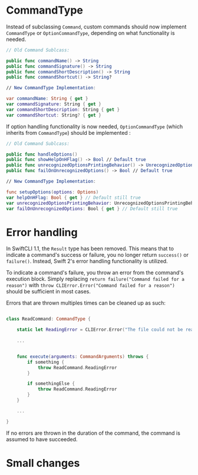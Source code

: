 CommandType
===

Instead of subclassing `Command`, custom commands should now implement `CommandType` or `OptionCommandType`, depending on what functionality is needed.

```swift
// Old Command Sublcass:

public func commandName() -> String
public func commandSignature() -> String
public func commandShortDescription() -> String
public func commandShortcut() -> String?

// New CommandType Implementation:

var commandName: String { get }
var commandSignature: String { get }
var commandShortDescription: String { get }
var commandShortcut: String? { get }
```

If option handling functionality is now needed, `OptionCommandType` (which inherits from `CommandType`) should be implemented :

```swift
// Old Command Sublcass:

public func handleOptions()
public func showHelpOnHFlag() -> Bool // Default true
public func unrecognizedOptionsPrintingBehavior() -> UnrecognizedOptionsPrintingBehavior // Default .PrintAll
public func failOnUnrecognizedOptions() -> Bool // Default true 

// New CommandType Implementation:

func setupOptions(options: Options)
var helpOnHFlag: Bool { get } // Default still true
var unrecognizedOptionsPrintingBehavior: UnrecognizedOptionsPrintingBehavior { get } // Default still .PrintAll
var failOnUnrecognizedOptions: Bool { get } // Default still true
```

Error handling
===

In SwiftCLI 1.1, the `Result` type has been removed. This means that to indicate a command's success or failure, you no longer return `success()` or `failure()`. Instead, Swift 2's error handling functionality is utilized.

To indicate a command's failure, you throw an error from the command's execution block. Simply replacing `return failure("Command failed for a reason")` with `throw CLIError.Error("Command failed for a reason")` should be sufficient in most cases.

Errors that are thrown multiples times can be cleaned up as such:

```swift

class ReadCommand: CommandType {

	static let ReadingError = CLIError.Error("The file could not be read")
	
	...


	func execute(arguments: CommandArguments) throws {
		if something {
			throw ReadCommand.ReadingError
		}

		if somethingElse {
			throw ReadCommand.ReadingError	
		}
	}

	...

}
```

 If no errors are thrown in the duration of the command, the command is assumed to have succeeded.

Small changes
=====

